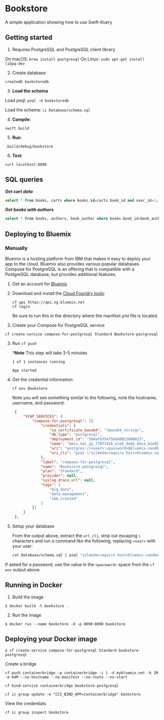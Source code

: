 # Bookstore

A simple application showing how to use Swift-Kuery 

## Getting started

1. Requires PostgreSQL and PostgreSQL client library

On macOS: `brew install postgresql`
On Linux: `sudo apt-get install libpq-dev`

2. Create database

`createdb bookstoredb`

3. **Load the schema**

  Load psql: `psql -d bookstoredb`

  Load the schema: `\i Database/schema.sql`

4. **Compile**:

  `swift build`

5. **Run**:

  `.build/debug/bookstore`

6. **Test**:

  `curl localhost:8090`


## SQL queries

***Get cart data***

```sql
select * from books, carts where books.id=carts.book_id and user_id=1;
```

***Get books with authors***

```sql
select * from books, authors, book_author where books.book_id=book_author.book_id and authors.author_id=book_author.author_id;
```

## Deploying to Bluemix

### Manually

Bluemix is a hosting platform from IBM that makes it easy to deploy your app to the cloud. Bluemix also provides various popular databases. Compose for PostgreSQL is an offering that is compatible with a PostgreSQL database, but provides additional features.

1. Get an account for [Bluemix](https://console.ng.bluemix.net/registration/)

2. Download and install the [Cloud Foundry tools](https://new-console.ng.bluemix.net/docs/starters/install_cli.html):

    ```
    cf api https://api.ng.bluemix.net
    cf login
    ```

    Be sure to run this in the directory where the manifest.yml file is located.

2. Create your Compose for PostgreSQL service

  ```
  cf create-service compose-for-postgresql Standard Bookstore-postgresql
  ```

3. Run `cf push`   

    ***Note** This step will take 3-5 minutes

    ```
    1 of 1 instances running 

    App started
    ```

4. Get the credential information:

   ```
   cf env Bookstore
   ```
   
   Note you will see something similar to the following, note the hostname, username, and password:
   
   ```json
	{
		"VCAP_SERVICES": {
			"compose-for-postgresql": [{
				"credentials": {
					"ca_certificate_base64": "<base64_string>",
					"db_type": "postgresql",
					"deployment_id": "584afe35475bb60013000023",
					"name": "bmix_dal_yp_77871416_ece6_4ebb_8aca_b1e02a39b7b1",
					"uri": "postgres://<user>:<password>@bluemix-sandbox-dal-9-portal.0.dblayer.com:19971/compose",
					"uri_cli": "psql \"sslmode=require host=bluemix-sandbox-dal-9-portal.0.dblayer.com port=19971 dbname=compose user=<user>\""
				},
				"label": "compose-for-postgresql",
				"name": "Bookstore-postgresql",
				"plan": "Standard",
				"provider": null,
				"syslog_drain_url": null,
				"tags": [
					"big_data",
					"data_management",
					"ibm_created"
				]
			}]
		}
	},
    ```

5. Setup your database

    From the output above, extract the `url_cli`, strip out escaping `\` characters and run a command like the following, replacing `<user>` with your user:

    ```bash
    cat Database/schema.sql | psql "sslmode=require host=bluemix-sandbox-dal-9-portal.0.dblayer.com port=19971 dbname=compose user=<user>"
    ```
If asked for a password, use the value in the `<password>` space from the `cf env` output above.

## Running in Docker

  1. Build the image

  ```
  $ docker build -t bookstore . 
  ```

  2. Run the image

  ```
  $ docker run --name bookstore -d -p 8090:8090 bookstore
  ```

## Deploying your Docker image


  ```
  $ cf create-service compose-for-postgresql Standard bookstore-postgresql
  ```

  Create a bridge

  ```
  cf push containerbridge -p containerbridge -i 1 -d mybluemix.net -k 1M -m 64M --no-hostname --no-manifest --no-route --no-start
  ```

  ```
  cf bind-service containerbridge bookstore-postgresql
  ```


  ```
  cf ic group update -e "CCS_BIND_APP=containerbridge" bookstore
  ```

  View the credentials

  ```
  cf ic group inspect bookstore
  ```

